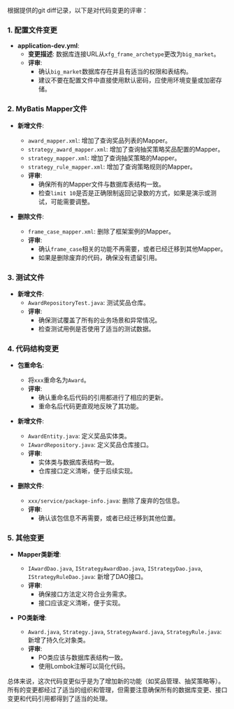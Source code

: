 根据提供的git diff记录，以下是对代码变更的评审：

### 1. 配置文件变更
- **application-dev.yml**:
  - **变更描述**: 数据库连接URL从`xfg_frame_archetype`更改为`big_market`。
  - **评审**: 
    - 确认`big_market`数据库存在并且有适当的权限和表结构。
    - 建议不要在配置文件中直接使用默认密码，应使用环境变量或加密存储。

### 2. MyBatis Mapper文件
- **新增文件**:
  - `award_mapper.xml`: 增加了查询奖品列表的Mapper。
  - `strategy_award_mapper.xml`: 增加了查询抽奖策略奖品配置的Mapper。
  - `strategy_mapper.xml`: 增加了查询抽奖策略的Mapper。
  - `strategy_rule_mapper.xml`: 增加了查询策略规则的Mapper。
  - **评审**:
    - 确保所有的Mapper文件与数据库表结构一致。
    - 检查`limit 10`是否是正确限制返回记录数的方式，如果是演示或测试，可能需要调整。

- **删除文件**:
  - `frame_case_mapper.xml`: 删除了框架案例的Mapper。
  - **评审**:
    - 确认`frame_case`相关的功能不再需要，或者已经迁移到其他Mapper。
    - 如果是删除废弃的代码，确保没有遗留引用。

### 3. 测试文件
- **新增文件**:
  - `AwardRepositoryTest.java`: 测试奖品仓库。
  - **评审**:
    - 确保测试覆盖了所有的业务场景和异常情况。
    - 检查测试用例是否使用了适当的测试数据。

### 4. 代码结构变更
- **包重命名**:
  - 将`xxx`重命名为`Award`。
  - **评审**:
    - 确认重命名后代码的引用都进行了相应的更新。
    - 重命名后代码更直观地反映了其功能。

- **新增文件**:
  - `AwardEntity.java`: 定义奖品实体类。
  - `IAwardRepository.java`: 定义奖品仓库接口。
  - **评审**:
    - 实体类与数据库表结构一致。
    - 仓库接口定义清晰，便于后续实现。

- **删除文件**:
  - `xxx/service/package-info.java`: 删除了废弃的包信息。
  - **评审**:
    - 确认该包信息不再需要，或者已经迁移到其他位置。

### 5. 其他变更
- **Mapper类新增**:
  - `IAwardDao.java`, `IStrategyAwardDao.java`, `IStrategyDao.java`, `IStrategyRuleDao.java`: 新增了DAO接口。
  - **评审**:
    - 确保接口方法定义符合业务需求。
    - 接口应该定义清晰，便于实现。

- **PO类新增**:
  - `Award.java`, `Strategy.java`, `StrategyAward.java`, `StrategyRule.java`: 新增了持久化对象类。
  - **评审**:
    - PO类应该与数据库表结构一致。
    - 使用Lombok注解可以简化代码。

总体来说，这次代码变更似乎是为了增加新的功能（如奖品管理、抽奖策略等）。所有的变更都经过了适当的组织和管理，但需要注意确保所有的数据库变更、接口变更和代码引用都得到了适当的处理。